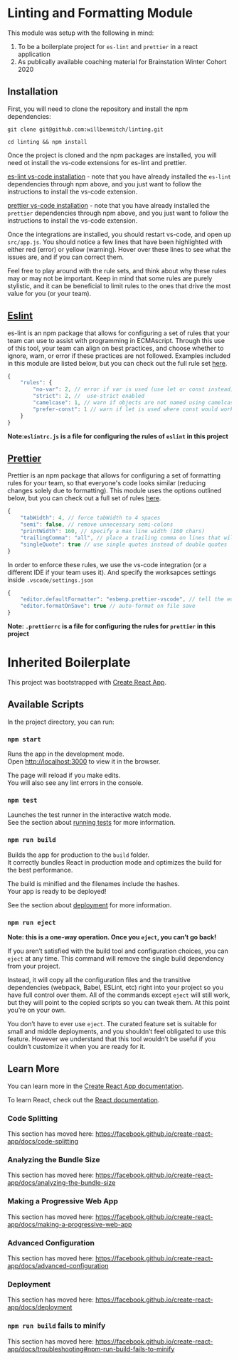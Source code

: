 # Linting and Formatting Module

This module was setup with the following in mind:
1. To be a boilerplate project for `es-lint` and `prettier` in a react application
1. As publically available coaching material for Brainstation Winter Cohort 2020

## Installation

First, you will need to clone the repository and install the npm dependencies:

`git clone git@github.com:willbenmitch/linting.git`

`cd linting && npm install`

Once the project is cloned and the npm packages are installed, you will need ot install the vs-code extensions for es-lint and prettier.

[es-lint vs-code installation](https://marketplace.visualstudio.com/items?itemName=dbaeumer.vscode-eslint) - note that you have already installed the `es-lint` dependencies through npm above, and you just want to follow the instructions to install the vs-code extension.

[prettier vs-code installation](https://marketplace.visualstudio.com/items?itemName=esbenp.prettier-vscode) - note that you have already installed the `prettier` dependencies through npm above, and you just want to follow the instructions to install the vs-code extension.

Once the integrations are installed, you should restart vs-code, and open up `src/app.js`. You should notice a few lines that have been highlighted with either red (error) or yellow (warning). Hover over these lines to see what the issues are, and if you can correct them.

Feel free to play around with the rule sets, and think about why these rules may or may not be important. Keep in mind that some rules are purely stylistic, and it can be beneficial to limit rules to the ones that drive the most value for you (or your team).

## [Eslint](https://eslint.org/)

es-lint is an npm package that allows for configuring a set of rules that your team can use to assist with programming in ECMAscript. Through this use of this tool, your team can align on best practices, and choose whether to ignore, warn, or error if these practices are not followed. Examples included in this module are listed below, but you can check out the full rule set [here](https://eslint.org/docs/rules/).

```js
{
    "rules": {
        "no-var": 2, // error if var is used (use let or const instead)
        "strict": 2, //  use-strict enabled
        "camelcase": 1, // warn if objects are not named using camelcase
        "prefer-const": 1 // warn if let is used where const would work (ie. if you use let, but do not reassign)
    }
}
```

**Note:`eslintrc.js` is a file for configuring the rules of `eslint` in this project**


## [Prettier](https://prettier.io/)

Prettier is an npm package that allows for configuring a set of formatting rules for your team, so that everyone's code looks similar (reducing changes solely due to formatting). This module uses the options outlined below, but you can check out a full set of rules [here]().

```js
{
    "tabWidth": 4, // force tabWidth to 4 spaces
    "semi": false, // remove unnecessary semi-colons
    "printWidth": 160, // specify a max line width (160 chars)
    "trailingComma": "all", // place a trailing comma on lines that will support it
    "singleQuote": true // use single quotes instead of double quotes
}
```

In order to enforce these rules, we use the vs-code integration (or a different IDE if your team uses it). And specify the worksapces settings inside `.vscode/settings.json`

```js
{
    "editor.defaultFormatter": "esbenp.prettier-vscode", // tell the editor which formatter to use
    "editor.formatOnSave": true // auto-format on file save
}
```

**Note: `.prettierrc` is a file for configuring the rules for `prettier` in this project**

# Inherited Boilerplate

This project was bootstrapped with [Create React App](https://github.com/facebook/create-react-app).

## Available Scripts

In the project directory, you can run:

### `npm start`

Runs the app in the development mode.<br />
Open [http://localhost:3000](http://localhost:3000) to view it in the browser.

The page will reload if you make edits.<br />
You will also see any lint errors in the console.

### `npm test`

Launches the test runner in the interactive watch mode.<br />
See the section about [running tests](https://facebook.github.io/create-react-app/docs/running-tests) for more information.

### `npm run build`

Builds the app for production to the `build` folder.<br />
It correctly bundles React in production mode and optimizes the build for the best performance.

The build is minified and the filenames include the hashes.<br />
Your app is ready to be deployed!

See the section about [deployment](https://facebook.github.io/create-react-app/docs/deployment) for more information.

### `npm run eject`

**Note: this is a one-way operation. Once you `eject`, you can’t go back!**

If you aren’t satisfied with the build tool and configuration choices, you can `eject` at any time. This command will remove the single build dependency from your project.

Instead, it will copy all the configuration files and the transitive dependencies (webpack, Babel, ESLint, etc) right into your project so you have full control over them. All of the commands except `eject` will still work, but they will point to the copied scripts so you can tweak them. At this point you’re on your own.

You don’t have to ever use `eject`. The curated feature set is suitable for small and middle deployments, and you shouldn’t feel obligated to use this feature. However we understand that this tool wouldn’t be useful if you couldn’t customize it when you are ready for it.

## Learn More

You can learn more in the [Create React App documentation](https://facebook.github.io/create-react-app/docs/getting-started).

To learn React, check out the [React documentation](https://reactjs.org/).

### Code Splitting

This section has moved here: https://facebook.github.io/create-react-app/docs/code-splitting

### Analyzing the Bundle Size

This section has moved here: https://facebook.github.io/create-react-app/docs/analyzing-the-bundle-size

### Making a Progressive Web App

This section has moved here: https://facebook.github.io/create-react-app/docs/making-a-progressive-web-app

### Advanced Configuration

This section has moved here: https://facebook.github.io/create-react-app/docs/advanced-configuration

### Deployment

This section has moved here: https://facebook.github.io/create-react-app/docs/deployment

### `npm run build` fails to minify

This section has moved here: https://facebook.github.io/create-react-app/docs/troubleshooting#npm-run-build-fails-to-minify
